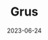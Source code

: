 ---
title: "Grus"
type: constellation
borders:
  - Indus
  - Microscopium
  - Phoenix
  - Piscis Austrinus
  - Sculptor
  - Tucana
date: 2023-06-24
hashtag: grus
subdivision-of:
  - southern celestial hemisphere
tags:
  - Crane
  - Constellation
---